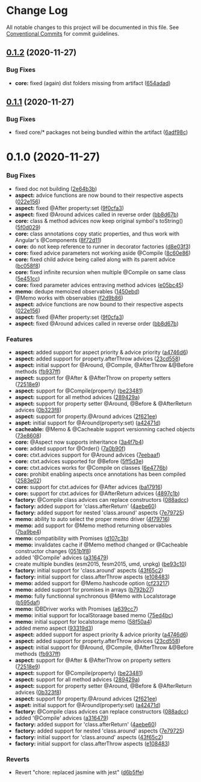 # Change Log

All notable changes to this project will be documented in this file.
See [Conventional Commits](https://conventionalcommits.org) for commit guidelines.

## [0.1.2](https://github.com/NicolasThierion/aspectjs/compare/v0.1.1...v0.1.2) (2020-11-27)


### Bug Fixes

* **core:** fixed (again) dist folders missing from artifact ([654adad](https://github.com/NicolasThierion/aspectjs/commit/654adadfa35f17509c5108476273cebe5df8f3f4))





## [0.1.1](https://github.com/NicolasThierion/aspectjs/compare/v0.1.0...v0.1.1) (2020-11-27)


### Bug Fixes

* fixed core/* packages not being bundled within the artifact ([6adf98c](https://github.com/NicolasThierion/aspectjs/commit/6adf98c37454ddc45b3b484060aa8db88c18b50e))





# 0.1.0 (2020-11-27)


### Bug Fixes

* fixed doc not building ([2e64b3b](https://github.com/NicolasThierion/aspectjs/commit/2e64b3bb8b6e3d94c7d0e923cfe840aadf8adf74))
* **aspect:** advice functions are now bound to their respective aspects ([022e156](https://github.com/NicolasThierion/aspectjs/commit/022e156a150839c776f14b2dacd2730b68d36731))
* **aspect:** fixed @After property:set ([9f0cfa3](https://github.com/NicolasThierion/aspectjs/commit/9f0cfa3d72a711eb369b1f642d7ea4445ea28d0e))
* **aspect:** fixed @Around advices called in reverse order ([bb8d67b](https://github.com/NicolasThierion/aspectjs/commit/bb8d67b2bc72228f3bf9ba0dc5d017f6a12ea5b9))
* **core:** class & method advices now keep original symbol's toString() ([5f0d029](https://github.com/NicolasThierion/aspectjs/commit/5f0d029c82e9f21c8578e2e8bf718bd4b1654586))
* **core:** class annotations copy static properties, and thus work with Angular's \@Components ([8f72d11](https://github.com/NicolasThierion/aspectjs/commit/8f72d114d58913c571be4e3c592eba6b5a9ebe38))
* **core:** do not keep reference to runner in decorator factories ([d8e03f3](https://github.com/NicolasThierion/aspectjs/commit/d8e03f38f99785ad8044b05e35cbdff6387df5b5))
* **core:** fixed advice parameters not working aside @Compile ([8c60e86](https://github.com/NicolasThierion/aspectjs/commit/8c60e862e92422c61424682dad7b0b51d5b08e9a))
* **core:** fixed child advice being called along with its parent advice ([bc058f8](https://github.com/NicolasThierion/aspectjs/commit/bc058f8f29716932ce8ef239219d075151a38111))
* **core:** fixed infinite recursion when multiple @Compile on same class ([5e451cc](https://github.com/NicolasThierion/aspectjs/commit/5e451cc2af340a94a5d3e1358bd1bf9e71db85e5))
* **core:** fixed parameter advices entraving method advices ([e05bc45](https://github.com/NicolasThierion/aspectjs/commit/e05bc45a61d960b05e6a05059b9018184236b509))
* **memo:** dedupe memoized observables ([1450ebd](https://github.com/NicolasThierion/aspectjs/commit/1450ebd3f3c8873e02955cca70fb516f0a142863))
* @Memo works with observables ([f2d9b86](https://github.com/NicolasThierion/aspectjs/commit/f2d9b86e22b64442909e8e308ef1d1754126377e))
* **aspect:** advice functions are now bound to their respective aspects ([022e156](https://github.com/NicolasThierion/aspectjs/commit/022e156a150839c776f14b2dacd2730b68d36731))
* **aspect:** fixed @After property:set ([9f0cfa3](https://github.com/NicolasThierion/aspectjs/commit/9f0cfa3d72a711eb369b1f642d7ea4445ea28d0e))
* **aspect:** fixed @Around advices called in reverse order ([bb8d67b](https://github.com/NicolasThierion/aspectjs/commit/bb8d67b2bc72228f3bf9ba0dc5d017f6a12ea5b9))


### Features

* **aspect:** added support for aspect priority & advice priority ([a4746d6](https://github.com/NicolasThierion/aspectjs/commit/a4746d63960c29ff979fa02567e4ae8f8cbd2f6b))
* **aspect:** added support for property.afterThrow advices ([23cd558](https://github.com/NicolasThierion/aspectjs/commit/23cd558cda826178c754d276c4c975684e465e0c))
* **aspect:** initial support for @Around, @Compile, @AfterThrow &@Before methods ([fb937ff](https://github.com/NicolasThierion/aspectjs/commit/fb937ffa75c594146cb2690affb2cd8b6cbff6cd))
* **aspect:** support for @After & @AfterThrow on property setters ([72518e9](https://github.com/NicolasThierion/aspectjs/commit/72518e95ff0489dce2e1fb91b824b7eb44546908))
* **aspect:** support for @Compile(property) ([be23481](https://github.com/NicolasThierion/aspectjs/commit/be23481950442e35cc4dde4609c3bfb788684354))
* **aspect:** support for all method advices ([289429a](https://github.com/NicolasThierion/aspectjs/commit/289429aafb9aec48664ac463adfd85953b055ac3))
* **aspect:** support for property setter @Around, @Before & @AfterReturn advices ([0b323f8](https://github.com/NicolasThierion/aspectjs/commit/0b323f88870b93d8c88bce26b6e0a9cd6bf2cd8d))
* **aspect:** support for property.@Around advices ([2f621ee](https://github.com/NicolasThierion/aspectjs/commit/2f621eecd683365651e34467ea40fcfe9716fea8))
* **aspet:** initial support for @Around(property:set) ([a42471d](https://github.com/NicolasThierion/aspectjs/commit/a42471d867d65ecf524cb491abf3bb2869172b12))
* **cacheable:** @Memo & @Cacheable support versionning cached objects ([73e8608](https://github.com/NicolasThierion/aspectjs/commit/73e8608c06e7836fbc4c02f296ac309b9cf4690d))
* **core:** @Aspect now supports inheritance ([3a4f7b4](https://github.com/NicolasThierion/aspectjs/commit/3a4f7b41790aee291f361c929506fbb22e3b9d1f))
* **core:** added support for @Order() ([7a0b90f](https://github.com/NicolasThierion/aspectjs/commit/7a0b90f4b3074690923e43ad7b61cb26dd0a1df4))
* **core:** ctxt.advices support for @Around advices ([7eebaaf](https://github.com/NicolasThierion/aspectjs/commit/7eebaaf356d6ee323e7fb81be60c6a9538f482a0))
* **core:** ctxt.advices supported for @Before ([5ff5d3e](https://github.com/NicolasThierion/aspectjs/commit/5ff5d3e1caec08fe6d2ffbc9dc12db7b5b1d8bb0))
* **core:** ctxt.advices works for @Compile on classes ([6e4776b](https://github.com/NicolasThierion/aspectjs/commit/6e4776b20b60b9f8cc5163e38bc639262f892c8a))
* **core:** prohibit enabling aspects once annotations has been compiled ([2583e02](https://github.com/NicolasThierion/aspectjs/commit/2583e02fe31e8aca38d7a97a01c559aeb85d6c38))
* **core:** support for ctxt.advices for @After advices ([ba17916](https://github.com/NicolasThierion/aspectjs/commit/ba179160d63ca13199eba8a63c6eb1640b7cb2d8))
* **core:** support for ctxt.advices for @AfterReturn advices ([4897c1b](https://github.com/NicolasThierion/aspectjs/commit/4897c1b32da79265b2efbdd5de73e2c5f7009bb8))
* **factory:** @Compile class advices can replace constructors ([088adcc](https://github.com/NicolasThierion/aspectjs/commit/088adcc2eb2b0f2a58ffc1a8f0517606cd5e8e3b))
* **factory:** added support for 'class.afterReturn' ([4aebe60](https://github.com/NicolasThierion/aspectjs/commit/4aebe60080da4219aa13e670119c5b7b665eb404))
* **factory:** added support for nested 'class.around' aspects ([7e79725](https://github.com/NicolasThierion/aspectjs/commit/7e7972582042db5b8252c46e7d475353f5c6f616))
* **memo:** ability to auto select the proper memo driver ([4f79716](https://github.com/NicolasThierion/aspectjs/commit/4f797169927602200ed6eab9b4d17b2d99ee45fb))
* **memo:** add support for @Memo method returning observables ([7ba9be4](https://github.com/NicolasThierion/aspectjs/commit/7ba9be4384c181d8407f9bdb3fb93fd2c85c7f3f))
* **memo:** compatibility with Promises ([d107c3b](https://github.com/NicolasThierion/aspectjs/commit/d107c3b76c889f0fb6852043c534c080f5574e93))
* **memo:** invalidates cache if \@Memo method changed or \@Cacheable constructor changes ([051b1f8](https://github.com/NicolasThierion/aspectjs/commit/051b1f8a32b49c7b4969a9065e9806638db6ac5b))
* added '@Compile' advices ([a316479](https://github.com/NicolasThierion/aspectjs/commit/a31647985df869862bb95be0df8a4b17d66624f3))
* create multiple bundles (esm2015, fesm2015, umd, unpkg) ([be93c10](https://github.com/NicolasThierion/aspectjs/commit/be93c10db96f4062d7e774e6caeebe33dac6044c))
* **factory:** initial support for 'class.around' aspects ([43f65c2](https://github.com/NicolasThierion/aspectjs/commit/43f65c2af2824dfe8e13efda719172b0ec5e9988))
* **factory:** initial support for class.afterThrow aspects ([e108483](https://github.com/NicolasThierion/aspectjs/commit/e10848354075976283e6cdc2755aaf7db251dca3))
* **memo:** added support for @Memo.hashcode option ([cf23217](https://github.com/NicolasThierion/aspectjs/commit/cf232178b7662d528b2f474373ba5ccc1e84b65b))
* **memo:** added support for promises in arrays ([b792b27](https://github.com/NicolasThierion/aspectjs/commit/b792b27ee4ba44a8a1e78ee3709bf23c8fcbe317))
* **memo:** fully functionnal synchronous @Memo with Localstorage ([b595daf](https://github.com/NicolasThierion/aspectjs/commit/b595daf519392e9754f4401344bb741efc3d037f))
* **memo:** IDBDriver works with Promises ([a639cc7](https://github.com/NicolasThierion/aspectjs/commit/a639cc7b8cc0495d7b2f871df0ffb75acb8c5eb4))
* **memo:** initial support for localStoraage based memo ([75ed4bc](https://github.com/NicolasThierion/aspectjs/commit/75ed4bc01996c426143c24e4d215a5a5d0ac5d03))
* **memo:** initial support for localstorage memo ([58f50a4](https://github.com/NicolasThierion/aspectjs/commit/58f50a4b5234528c3d15bf1834d8b664a7ee75f0))
* added memo aspect ([93319d3](https://github.com/NicolasThierion/aspectjs/commit/93319d364adfcd6e676ee5cb129c001731f83dd5))
* **aspect:** added support for aspect priority & advice priority ([a4746d6](https://github.com/NicolasThierion/aspectjs/commit/a4746d63960c29ff979fa02567e4ae8f8cbd2f6b))
* **aspect:** added support for property.afterThrow advices ([23cd558](https://github.com/NicolasThierion/aspectjs/commit/23cd558cda826178c754d276c4c975684e465e0c))
* **aspect:** initial support for @Around, @Compile, @AfterThrow &@Before methods ([fb937ff](https://github.com/NicolasThierion/aspectjs/commit/fb937ffa75c594146cb2690affb2cd8b6cbff6cd))
* **aspect:** support for @After & @AfterThrow on property setters ([72518e9](https://github.com/NicolasThierion/aspectjs/commit/72518e95ff0489dce2e1fb91b824b7eb44546908))
* **aspect:** support for @Compile(property) ([be23481](https://github.com/NicolasThierion/aspectjs/commit/be23481950442e35cc4dde4609c3bfb788684354))
* **aspect:** support for all method advices ([289429a](https://github.com/NicolasThierion/aspectjs/commit/289429aafb9aec48664ac463adfd85953b055ac3))
* **aspect:** support for property setter @Around, @Before & @AfterReturn advices ([0b323f8](https://github.com/NicolasThierion/aspectjs/commit/0b323f88870b93d8c88bce26b6e0a9cd6bf2cd8d))
* **aspect:** support for property.@Around advices ([2f621ee](https://github.com/NicolasThierion/aspectjs/commit/2f621eecd683365651e34467ea40fcfe9716fea8))
* **aspet:** initial support for @Around(property:set) ([a42471d](https://github.com/NicolasThierion/aspectjs/commit/a42471d867d65ecf524cb491abf3bb2869172b12))
* **factory:** @Compile class advices can replace constructors ([088adcc](https://github.com/NicolasThierion/aspectjs/commit/088adcc2eb2b0f2a58ffc1a8f0517606cd5e8e3b))
* added '@Compile' advices ([a316479](https://github.com/NicolasThierion/aspectjs/commit/a31647985df869862bb95be0df8a4b17d66624f3))
* **factory:** added support for 'class.afterReturn' ([4aebe60](https://github.com/NicolasThierion/aspectjs/commit/4aebe60080da4219aa13e670119c5b7b665eb404))
* **factory:** added support for nested 'class.around' aspects ([7e79725](https://github.com/NicolasThierion/aspectjs/commit/7e7972582042db5b8252c46e7d475353f5c6f616))
* **factory:** initial support for 'class.around' aspects ([43f65c2](https://github.com/NicolasThierion/aspectjs/commit/43f65c2af2824dfe8e13efda719172b0ec5e9988))
* **factory:** initial support for class.afterThrow aspects ([e108483](https://github.com/NicolasThierion/aspectjs/commit/e10848354075976283e6cdc2755aaf7db251dca3))


### Reverts

* Revert "chore: replaced jasmine with jest" ([d6b5ffe](https://github.com/NicolasThierion/aspectjs/commit/d6b5ffe89c719a8697bf6d8e4562d86f82b874fe))
